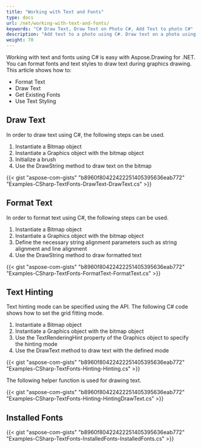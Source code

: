 ```yaml
---
title: "Working with Text and Fonts"
type: docs
url: /net/working-with-text-and-fonts/
keywords: "C# Draw Text, Draw Text on Photo C#, Add Text to photo C#"
description: "Add text to a photo using C#. Draw text on a photo using C# and VB.NET. Draw with different fonts using C#."
weight: 70
---
```


Working with text and fonts using C# is easy with Aspose.Drawing for .NET. You can format fonts and text styles to draw text during graphics drawing. This article shows how to:

- Format Text
- Draw Text
- Get Existing Fonts
- Use Text Styling
## **Draw Text**
In order to draw text using C#, the following steps can be used.

1. Instantiate a Bitmap object
1. Instantiate a Graphics object with the bitmap object
1. Initialize a brush
1. Use the DrawString method to draw text on the bitmap

{{< gist "aspose-com-gists" "b8960f80422422251405395636eab772" "Examples-CSharp-TextFonts-DrawText-DrawText.cs" >}}
## **Format Text**
In order to format text using C#, the following steps can be used.

1. Instantiate a Bitmap object
1. Instantiate a Graphics object with the bitmap object
1. Define the necessary string alignment parameters such as string alignment and line alignment
1. Use the DrawString method to draw formatted text

{{< gist "aspose-com-gists" "b8960f80422422251405395636eab772" "Examples-CSharp-TextFonts-FormatText-FormatText.cs" >}}
## **Text Hinting**
Text hinting mode can be specified using the API. The following C# code shows how to set the grid fitting mode.

1. Instantiate a Bitmap object
1. Instantiate a Graphics object with the bitmap object
1. Use the TextRenderingHint property of the Graphics object to specify the hinting mode
1. Use the DrawText method to draw text with the defined mode

{{< gist "aspose-com-gists" "b8960f80422422251405395636eab772" "Examples-CSharp-TextFonts-Hinting-Hinting.cs" >}}

The following helper function is used for drawing text.

{{< gist "aspose-com-gists" "b8960f80422422251405395636eab772" "Examples-CSharp-TextFonts-Hinting-HintingDrawText.cs" >}}
## **Installed Fonts**


{{< gist "aspose-com-gists" "b8960f80422422251405395636eab772" "Examples-CSharp-TextFonts-InstalledFonts-InstalledFonts.cs" >}}
